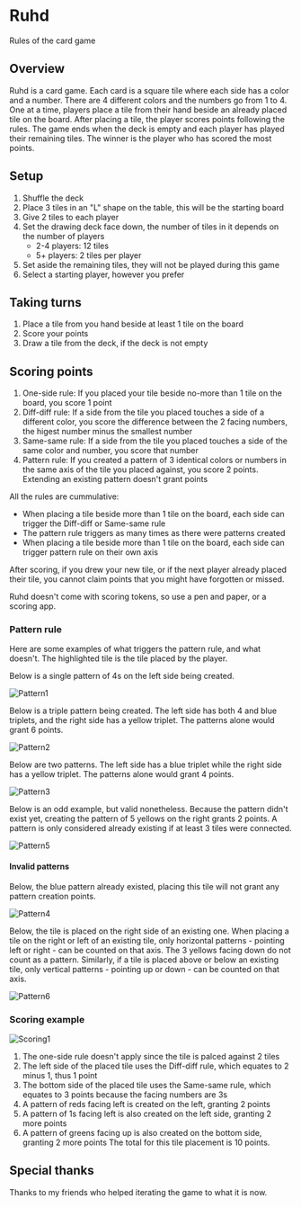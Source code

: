# Ruhd

Rules of the card game

## Overview 

Ruhd is a card game. Each card is a square tile where each side has a color and a number. There are 4 different colors and the numbers go from 1 to 4. One at a time, players place a tile from their hand beside an already placed tile on the board. After placing a tile, the player scores points following the rules. The game ends when the deck is empty and each player has played their remaining tiles. The winner is the player who has scored the most points.

## Setup

1. Shuffle the deck
2. Place 3 tiles in an "L" shape on the table, this will be the starting board
3. Give 2 tiles to each player
4. Set the drawing deck face down, the number of tiles in it depends on the number of players
    - 2-4 players: 12 tiles
    - 5+ players: 2 tiles per player
5. Set aside the remaining tiles, they will not be played during this game
6. Select a starting player, however you prefer

## Taking turns

1. Place a tile from you hand beside at least 1 tile on the board
2. Score your points
3. Draw a tile from the deck, if the deck is not empty

## Scoring points

1. One-side rule: If you placed your tile beside no-more than 1 tile on the board, you score 1 point
2. Diff-diff rule: If a side from the tile you placed touches a side of a different color, you score the difference between the 2 facing numbers, the higest number minus the smallest number
3. Same-same rule: If a side from the tile you placed touches a side of the same color and number, you score that number
4. Pattern rule: If you created a pattern of 3 identical colors or numbers in the same axis of the tile you placed against, you score 2 points. Extending an existing pattern doesn't grant points

All the rules are cummulative:
- When placing a tile beside more than 1 tile on the board, each side can trigger the Diff-diff or Same-same rule
- The pattern rule triggers as many times as there were patterns created
- When placing a tile beside more than 1 tile on the board, each side can trigger pattern rule on their own axis 

After scoring, if you drew your new tile, or if the next player already placed their tile, you cannot claim points that you might have forgotten or missed.

Ruhd doesn't come with scoring tokens, so use a pen and paper, or a scoring app.

### Pattern rule

Here are some examples of what triggers the pattern rule, and what doesn't. The highlighted tile is the tile placed by the player.

Below is a single pattern of 4s on the left side being created.

![Pattern1](https://user-images.githubusercontent.com/2688838/224567089-0c6e3348-efb9-4959-8fca-e60d8afda83f.png)

Below is a triple pattern being created. The left side has both 4 and blue triplets, and the right side has a yellow triplet. The patterns alone would grant 6 points.

![Pattern2](https://user-images.githubusercontent.com/2688838/224567079-96817a15-1e79-432a-b085-10e5181a44ba.png)

Below are two patterns. The left side has a blue triplet while the right side has a yellow triplet. The patterns alone would grant 4 points.

![Pattern3](https://user-images.githubusercontent.com/2688838/224567071-0f3b02ce-d76d-4523-94ae-645d8abb8137.png)

Below is an odd example, but valid nonetheless. Because the pattern didn't exist yet, creating the pattern of 5 yellows on the right grants 2 points. A pattern is only considered already existing if at least 3 tiles were connected. 

![Pattern5](https://user-images.githubusercontent.com/2688838/224566532-00f5341c-c7e2-4292-8584-a58ad78a2543.png)

#### Invalid patterns

Below, the blue pattern already existed, placing this tile will not grant any pattern creation points.

![Pattern4](https://user-images.githubusercontent.com/2688838/224567064-7cab0ebd-b125-4fff-88e5-2649c042e747.png)

Below, the tile is placed on the right side of an existing one. When placing a tile on the right or left of an existing tile, only horizontal patterns - pointing left or right - can be counted on that axis. The 3 yellows facing down do not count as a pattern. Similarly, if a tile is placed above or below an existing tile, only vertical patterns - pointing up or down - can be counted on that axis.

![Pattern6](https://user-images.githubusercontent.com/2688838/224571677-5ff43be9-d049-4597-a748-84ed37f64bff.png)


### Scoring example

![Scoring1](https://user-images.githubusercontent.com/2688838/224573145-b95c2367-41f2-4572-ac21-7d37baeed347.png)

1. The one-side rule doesn't apply since the tile is palced against 2 tiles
2. The left side of the placed tile uses the Diff-diff rule, which equates to 2 minus 1, thus 1 point
3. The bottom side of the placed tile uses the Same-same rule, which equates to 3 points because the facing numbers are 3s
4. A pattern of reds facing left is created on the left, granting 2 points
5. A pattern of 1s facing left is also created on the left side, granting 2 more points
5. A pattern of greens facing up is also created on the bottom side, granting 2 more points
The total for this tile placement is 10 points.

## Special thanks
Thanks to my friends who helped iterating the game to what it is now.

